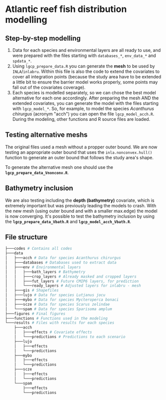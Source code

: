 # Atlantic reef fish distribution modelling

## Step-by-step modelling

1. Data for each species and environmental layers are all ready to use, and were prepared with the files starting with `databases_*`, `env_data_*` and `spdata_*`.  
2. Using `lgcp_prepare_data.R` you can generate the **mesh** to be used by `INLA`/`inlabru`. Within this file is also the code to extend the covariates to cover all integration points (because the study area have to be extended a little bit to ensure the barrier model works properly, some points may fall out of the covariates coverage).  
3. Each species is modelled separately, so we can chose the best model alternative for each one accordingly. After preparing the mesh AND the extended covariates, you can generate the model with the files starting with `lgcp_model_*`. So, for example, to model the species _Acanthurus chirurgus_ (acronym "acch") you can open the file `lgcp_model_acch.R`. During the modeling, other functions and R source files are loaded. 

## Testing alternative meshs

The original files used a mesh without a propper outer bound. We are now testing an appropriate outer bound that uses the `inla.nonconvex.hull()` function to generate an outer bound that follows the study area's shape.

To generate the alternative mesh one should use the **`lgcp_prepare_data_Vnonconv.R`**.

## Bathymetry inclusion

We are also testing including the  **depth (bathymetry)** covariate, which is extremely important but was previously leading the models to crash. With the new mesh (using outer bound and with a smaller max.edge) the model is now converging. It's possible to test the bathymetry inclusion by using the **`lgcp_prepare_data_Vbath.R`** and **`lgcp_model_acch_Vbath.R`**.


## File structure

``` bash
├───codes # Contains all codes
├───data
│   ├───acch # Data for species Acanthurus chirurgus
│   ├───databases # Databases used to extract data
│   ├───env # Environmental layers
│   │   ├───bath_layers # Bathymetry
│   │   ├───crop_layers # Already masked and cropped layers
│   │   ├───fut_layers # Future CMIP6 layers, for prediction
│   │   └───ready_layers # Adjusted layers for inlabru - mesh
│   ├───gis # Shapefiles
│   ├───lujo # Data for species Lutjanus jocu
│   ├───mybo # Data for species Mycteroperca bonaci
│   ├───scze # Data for species Scarus zelindae
│   └───spam # Data for species Sparisoma amplum
├───figures # Final figures
├───functions # Functions used in the modeling
└───results # Files with results for each species
    ├───acch
    │   ├───effects # Covariate effects
    │   └───predictions # Predictions to each scenario
    ├───lujo
    │   ├───effects
    │   └───predictions
    ├───mybo
    │   ├───effects
    │   └───predictions
    ├───scze
    │   ├───effects
    │   └───predictions
    └───spam
        ├───effects
        └───predictions
```
